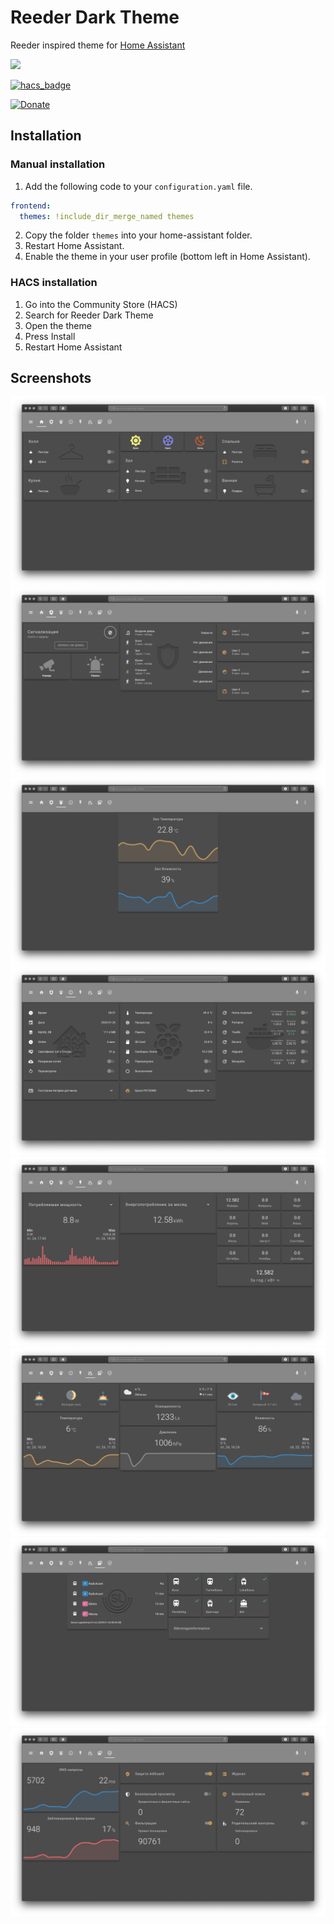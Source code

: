 # Reeder Dark Theme
Reeder inspired theme for [Home Assistant](https://www.home-assistant.io/)

[![](https://img.shields.io/badge/My-Configuration-blue?style=for-the-badge)](https://github.com/hekm77/homeassistant-config) 

[![hacs_badge](https://img.shields.io/badge/HACS-Default-orange.svg?style=for-the-badge)](https://github.com/custom-components/hacs)

[![Donate](https://img.shields.io/badge/Donate-PayPal-blue.svg)](https://www.paypal.me/ChikiPiki)
## Installation
### Manual installation
1. Add the following code to your `configuration.yaml` file.

```yaml
frontend:
  themes: !include_dir_merge_named themes
```

2. Copy the folder `themes` into your home-assistant folder.
3. Restart Home Assistant.
4. Enable the theme in your user profile (bottom left in Home Assistant).

### HACS installation
1. Go into the Community Store (HACS)
2. Search for Reeder Dark Theme
3. Open the theme
4. Press Install
5. Restart Home Assistant

## Screenshots
<img src="https://github.com/hekm77/reeder_dark_theme/blob/master/screenshots/reeder_dark_1.png" alt="Screenshots" />
<img src="https://github.com/hekm77/reeder_dark_theme/blob/master/screenshots/reeder_dark_2.png" alt="Screenshots" />
<img src="https://github.com/hekm77/reeder_dark_theme/blob/master/screenshots/reeder_dark_3.png" alt="Screenshots" />
<img src="https://github.com/hekm77/reeder_dark_theme/blob/master/screenshots/reeder_dark_4.png" alt="Screenshots" />
<img src="https://github.com/hekm77/reeder_dark_theme/blob/master/screenshots/reeder_dark_5.png" alt="Screenshots" />
<img src="https://github.com/hekm77/reeder_dark_theme/blob/master/screenshots/reeder_dark_6.png" alt="Screenshots" />
<img src="https://github.com/hekm77/reeder_dark_theme/blob/master/screenshots/reeder_dark_7.png" alt="Screenshots" />
<img src="https://github.com/hekm77/reeder_dark_theme/blob/master/screenshots/reeder_dark_8.png" alt="Screenshots" />
